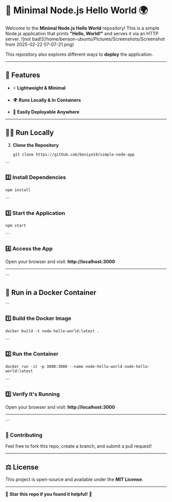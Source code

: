 
🚀 Minimal Node.js Hello World 🌍
=================================

Welcome to the **Minimal Node.js Hello World** repository! This is a simple Node.js application that prints **"Hello, World!"** and serves it via an HTTP server.
![not bad!](/home/benson-ubuntu/Pictures/Screenshots/Screenshot from 2025-02-22 07-07-21.png)

This repository also explores different ways to **deploy** the application.

* * *

📌 Features
-----------

*   ⚡ **Lightweight & Minimal**

*   🌍 **Runs Locally & In Containers**

*   🚢 **Easily Deployable Anywhere**

* * *

🏃‍♂️ Run Locally
-----------------

3.  **Clone the Repository**  
    
        git clone https://github.com/beniye19/simple-node-app
    

\`\`\`

### 2️⃣ Install Dependencies

    npm install

\`\`\`

### 3️⃣ Start the Application

    npm start

\`\`\`

### 4️⃣ Access the App

Open your browser and visit: **http://localhost:3000**

* * *

\`\`\`

🐳 Run in a Docker Container
----------------------------

\`\`\`

### 1️⃣ Build the Docker Image

    docker build -t node-hello-world:latest .

\`\`\`

### 2️⃣ Run the Container

    docker run -it -p 3000:3000 --name node-hello-world node-hello-world:latest

\`\`\`

### 3️⃣ Verify It's Running

Open your browser and visit: **http://localhost:3000**

* * *


\`\`\`

### 🤝 Contributing

Feel free to fork this repo, create a branch, and submit a pull request!

* * *

⚖️ License
----------

This project is open-source and available under the **MIT License**.

* * *

🌟 **Star this repo if you found it helpful!** 🚀